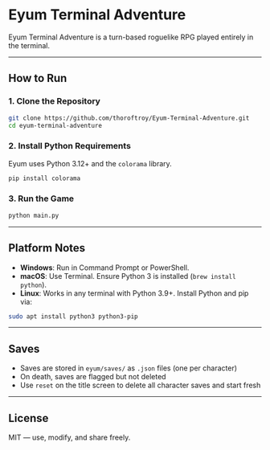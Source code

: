 # Eyum Terminal Adventure

Eyum Terminal Adventure is a turn-based roguelike RPG played entirely in the terminal.

---

## How to Run

### 1. Clone the Repository

```bash
git clone https://github.com/thoroftroy/Eyum-Terminal-Adventure.git
cd eyum-terminal-adventure
```

### 2. Install Python Requirements

Eyum uses Python 3.12+ and the `colorama` library.

```bash
pip install colorama
```

### 3. Run the Game

```bash
python main.py
```

---

## Platform Notes

- **Windows**: Run in Command Prompt or PowerShell.
- **macOS**: Use Terminal. Ensure Python 3 is installed (`brew install python`).
- **Linux**: Works in any terminal with Python 3.9+. Install Python and pip via:

```bash
sudo apt install python3 python3-pip
```

---

## Saves

- Saves are stored in `eyum/saves/` as `.json` files (one per character)
- On death, saves are flagged but not deleted
- Use `reset` on the title screen to delete all character saves and start fresh

---

## License

MIT — use, modify, and share freely.
